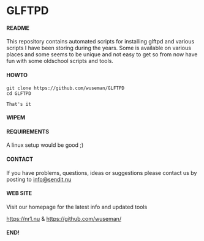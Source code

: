 # GLFTPD

#### README
                                                                         
This repository contains automated scripts for installing glftpd and various scripts I have been storing during the years. Some is available on various places and some seems to be unique and not easy to get so from now have fun with some oldschool scripts and tools.

#### HOWTO
    
    git clone https://github.com/wuseman/GLFTPD
    cd GLFTPD
  
    That's it 

#### WIPEM

#### REQUIREMENTS

A linux setup would be good ;)

#### CONTACT 

If you have problems, questions, ideas or suggestions please contact
us by posting to info@sendit.nu

#### WEB SITE

Visit our homepage for the latest info and updated tools

https://nr1.nu & https://github.com/wuseman/

#### END!

